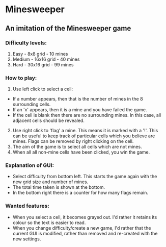 # Minesweeper
## An imitation of the Minesweeper game

### Difficulty levels:
1. Easy - 8x8 grid - 10 mines
2. Medium - 16x16 grid - 40 mines
3. Hard - 30x16 grid - 99 mines

### How to play:
1. Use left click to select a cell:
  * If a number appears, then that is the number of mines in the 8 surrounding cells.
  * If an 'x' appears, then it is a mine and you have failed the game.
  * If the cell is blank then there are no surrounding mines. In this case, all adjacent cells should be revealed.
2. Use right click to 'flag' a mine. This means it is marked with a '!'. This can be useful to keep track of particular cells which you believe are mines. Flags can be removed by right clicking on the cell.
3. The aim of the game is to select all cells which are not mines.
4. When all all non-mine cells have been clicked, you win the game.

### Explanation of GUI:
* Select difficulty from bottom left. This starts the game again with the new grid size and number of mines.
* The total time taken is shown at the bottom.
* In the bottom right there is a counter for how many flags remain.

### Wanted features:
* When you select a cell, it becomes grayed out. I'd rather it retains its colour so the text is easier to read.
* When you change difficulty/create a new game, I'd rather that the current GUI is modified, rather than removed and re-created with the new settings.
